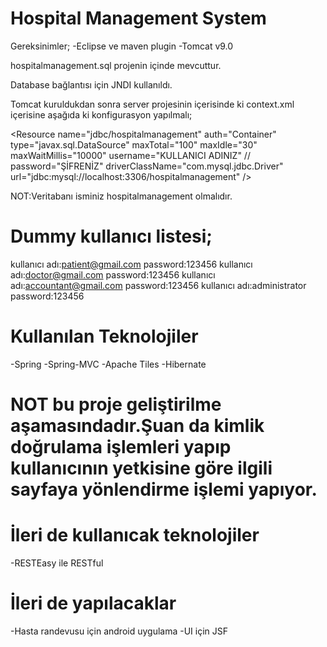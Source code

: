 # Hospital Management System

Gereksinimler;
-Eclipse ve maven plugin
-Tomcat v9.0

hospitalmanagement.sql projenin içinde mevcuttur.

Database bağlantısı için JNDI kullanıldı.

Tomcat kuruldukdan sonra server projesinin içerisinde ki context.xml içerisine aşağıda ki konfigurasyon yapılmalı;

<Resource name="jdbc/hospitalmanagement" auth="Container" type="javax.sql.DataSource"
		maxTotal="100" maxIdle="30" maxWaitMillis="10000" username="KULLANICI ADINIZ" //
		password="ŞİFRENİZ" driverClassName="com.mysql.jdbc.Driver"
		url="jdbc:mysql://localhost:3306/hospitalmanagement" />
    
NOT:Veritabanı isminiz hospitalmanagement olmalıdır.

# Dummy kullanıcı listesi;
kullanıcı adı:patient@gmail.com  password:123456
kullanıcı adı:doctor@gmail.com  password:123456
kullanıcı adı:accountant@gmail.com  password:123456
kullanıcı adı:administrator  password:123456

# Kullanılan Teknolojiler

-Spring
-Spring-MVC
-Apache Tiles
-Hibernate

# NOT bu proje geliştirilme aşamasındadır.Şuan da kimlik doğrulama işlemleri yapıp kullanıcının yetkisine göre ilgili sayfaya yönlendirme işlemi yapıyor.

# İleri de kullanıcak teknolojiler
-RESTEasy ile RESTful

# İleri de yapılacaklar
-Hasta randevusu için android uygulama
-UI için JSF


